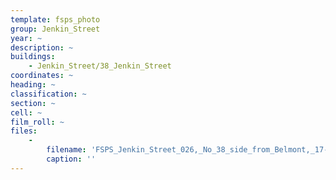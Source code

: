```yaml
---
template: fsps_photo
group: Jenkin_Street
year: ~
description: ~
buildings:
    - Jenkin_Street/38_Jenkin_Street
coordinates: ~
heading: ~
classification: ~
section: ~
cell: ~
film_roll: ~
files:
    -
        filename: 'FSPS_Jenkin_Street_026,_No_38_side_from_Belmont,_17-14-H.png'
        caption: ''
---
```


